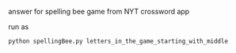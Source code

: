 answer for spelling bee game from NYT crossword app

run as 
```
python spellingBee.py letters_in_the_game_starting_with_middle
```
